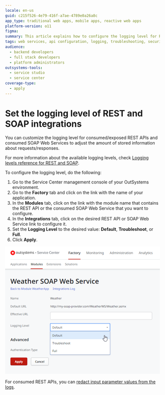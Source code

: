```yaml
---
locale: en-us
guid: c215f526-4e79-416f-a7ae-4789e0a26a8c
app_type: traditional web apps, mobile apps, reactive web apps
platform-version: o11
figma:
summary: This article explains how to configure the logging level for REST and SOAP integrations in OutSystems 11 (O11).
tags: web services, api configuration, logging, troubleshooting, security
audience:
  - backend developers
  - full stack developers
  - platform administrators
outsystems-tools:
  - service studio
  - service center
coverage-type:
  - apply
---
```


# Set the logging level of REST and SOAP integrations

You can customize the logging level for consumed/exposed REST APIs and consumed SOAP Web Services to adjust the amount of stored information about requests/responses.

For more information about the available logging levels, check [Logging levels reference for REST and SOAP](log-levels-reference.md).

To configure the logging level, do the following:

1. Go to the Service Center management console of your OutSystems environment.
1. Go to the **Factory** tab and click on the link with the name of your application.
1. In the **Modules** tab, click on the link with the module name that contains the REST API or the consumed SOAP Web Service that you want to configure.
1. In the **Integrations** tab, click on the desired REST API or SOAP Web Service link to configure it.
1. Set the **Logging Level** to the desired value: **Default**, **Troubleshoot**, or **Full**.
1. Click **Apply**.

![Screenshot showing how to set the logging level for REST and SOAP integrations in OutSystems Service Center](images/log-level-set.png "Setting the Logging Level")

<div class="info" markdown="1">

For consumed REST APIs, you can [redact input parameter values from the logs](rest/consume-rest-apis/redact-info-from-logs.md).

</div>

